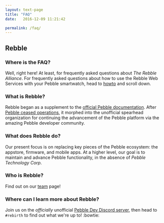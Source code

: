 ```yaml
---
layout: text-page
title: "FAQ"
date:   2016-12-09 11:21:42

permalink: /faq/
---
```


## Rebble

### Where is the FAQ?

Well, right here! At least, for frequently asked questions about *The Rebble Alliance*. For frequently asked questions about how to use the Rebble Web Services with your Pebble smartwatch, head to [howto](/howto) and scroll down.

### What is Rebble?

Rebble began as a supplement to the [official Pebble documentation](https://developer.pebble.com/).  After [Pebble ceased operations](https://blog.getpebble.com/2016/12/07/fitbit/), it morphed into the unofficial spearhead organization for continuing the advancement of the Pebble platform via the amazing Pebble developer community.  

### What does Rebble do?

Our present focus is on replacing key pieces of the Pebble ecosystem: the appstore, firmware, and mobile apps.  At a higher level, our goal is to maintain and advance Pebble functionality, in the absence of *Pebble Technology Corp*.  

### Who is Rebble?

Find out on our [team](/team) page!  

### Where can I learn more about Rebble?

Join us on the *officially* unofficial [Pebble Dev Discord server](http://discord.gg/aRUAYFN), then head to `#rebirth` to find out what we're up to! :bowtie:  
